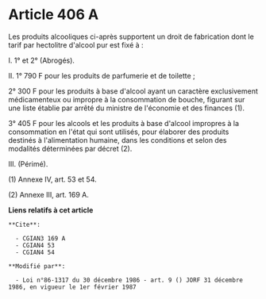 # Article 406 A

Les produits alcooliques ci-après supportent un droit de fabrication dont le tarif par hectolitre d'alcool pur est fixé à :

I. 1° et 2° (Abrogés).

II. 1° 790 F pour les produits de parfumerie et de toilette ;

2° 300 F pour les produits à base d'alcool ayant un caractère exclusivement médicamenteux ou impropre à la consommation de
bouche, figurant sur une liste établie par arrêté du ministre de l'économie et des finances (1).

3° 405 F pour les alcools et les produits à base d'alcool impropres à la consommation en l'état qui sont utilisés, pour
élaborer des produits destinés à l'alimentation humaine, dans les conditions et selon des modalités déterminées par décret
(2).

III. (Périmé).

(1) Annexe IV, art. 53 et 54.

(2) Annexe III, art. 169 A.

**Liens relatifs à cet article**

	**Cite**:

	  - CGIAN3 169 A
	  - CGIAN4 53
	  - CGIAN4 54

	**Modifié par**:

	  - Loi n°86-1317 du 30 décembre 1986 - art. 9 () JORF 31 décembre 1986, en vigueur le 1er février 1987
